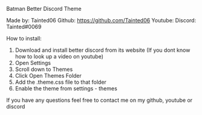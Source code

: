 Batman Better Discord Theme

Made by: Tainted06
Github: https://github.com/Tainted06
Youtube:
Discord: Tainted#0069

How to install:

1. Download and install better discord from its website (If you dont know how to look up a video on youtube)
2. Open Settings
3. Scroll down to Themes
4. Click Open Themes Folder
5. Add the .theme.css file to that folder
6. Enable the theme from settings - themes

If you have any questions feel free to contact me on my github, youtube or discord
